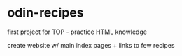 # odin-recipes

first project for TOP - practice HTML knowledge 

create website w/ main index pages + links to few recipes 